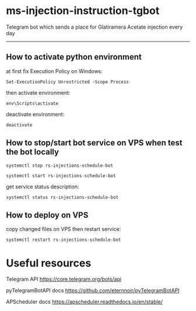 # ms-injection-instruction-tgbot
Telegram bot which sends a place for Glatiramera Acetate injection every day

---
## How to activate python environment

at first fix Execution Policy on Windows: 
```
Set-ExecutionPolicy Unrestricted -Scope Process
```

then activate environment:
```
env\Scripts\activate
```

deactivate environment:
```
deactivate
```

## How to stop/start bot service on VPS when test the bot locally

```
systemctl stop rs-injections-schedule-bot
```
```
systemctl start rs-injections-schedule-bot
```
get service status description:
```
systemctl status rs-injections-schedule-bot
```

## How to deploy on VPS

copy changed files on VPS
then restart service:
```
systemctl restart rs-injections-schedule-bot
```

# Useful resources

Telegram API
https://core.telegram.org/bots/api

pyTelegramBotAPI docs
https://github.com/eternnoir/pyTelegramBotAPI

APScheduler docs
https://apscheduler.readthedocs.io/en/stable/